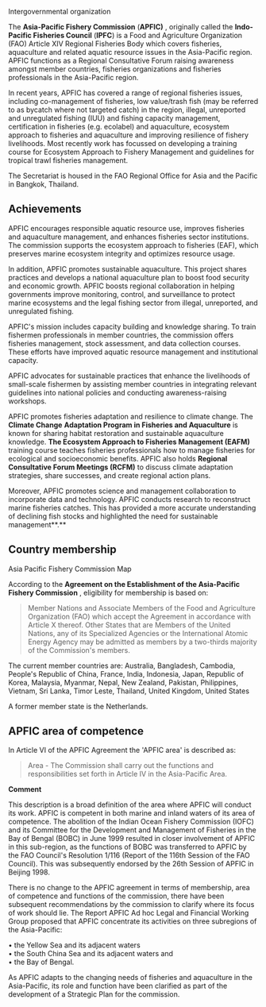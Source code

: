 Intergovernmental organization

The **Asia-Pacific Fishery Commission** (**APFIC)** , originally called the
**Indo-Pacific Fisheries Council** (**IPFC**) is a Food and Agriculture
Organization (FAO) Article XIV Regional Fisheries Body which covers fisheries,
aquaculture and related aquatic resource issues in the Asia-Pacific region.
APFIC functions as a Regional Consultative Forum raising awareness amongst
member countries, fisheries organizations and fisheries professionals in the
Asia-Pacific region.

In recent years, APFIC has covered a range of regional fisheries issues,
including co-management of fisheries, low value/trash fish (may be referred to
as bycatch where not targeted catch) in the region, illegal, unreported and
unregulated fishing (IUU) and fishing capacity management, certification in
fisheries (e.g. ecolabel) and aquaculture, ecosystem approach to fisheries and
aquaculture and improving resilience of fishery livelihoods. Most recently
work has focussed on developing a training course for Ecosystem Approach to
Fishery Management and guidelines for tropical trawl fisheries management.

The Secretariat is housed in the FAO Regional Office for Asia and the Pacific
in Bangkok, Thailand.

## Achievements

APFIC encourages responsible aquatic resource use, improves fisheries and
aquaculture management, and enhances fisheries sector institutions. The
commission supports the ecosystem approach to fisheries (EAF), which preserves
marine ecosystem integrity and optimizes resource usage.

In addition, APFIC promotes sustainable aquaculture. This project shares
practices and develops a national aquaculture plan to boost food security and
economic growth. APFIC boosts regional collaboration in helping governments
improve monitoring, control, and surveillance to protect marine ecosystems and
the legal fishing sector from illegal, unreported, and unregulated fishing.

APFIC's mission includes capacity building and knowledge sharing. To train
fishermen professionals in member countries, the commission offers fisheries
management, stock assessment, and data collection courses. These efforts have
improved aquatic resource management and institutional capacity.

APFIC advocates for sustainable practices that enhance the livelihoods of
small-scale fishermen by assisting member countries in integrating relevant
guidelines into national policies and conducting awareness-raising workshops.

APFIC promotes fisheries adaptation and resilience to climate change. The
**Climate Change** **Adaptation Program in Fisheries and Aquaculture** is
known for sharing habitat restoration and sustainable aquaculture knowledge.
**The Ecosystem Approach to Fisheries Management (EAFM)** training course
teaches fisheries professionals how to manage fisheries for ecological and
socioeconomic benefits. APFIC also holds **Regional Consultative Forum
Meetings (RCFM)** to discuss climate adaptation strategies, share successes,
and create regional action plans.

Moreover, APFIC promotes science and management collaboration to incorporate
data and technology. APFIC conducts research to reconstruct marine fisheries
catches. This has provided a more accurate understanding of declining fish
stocks and highlighted the need for sustainable management**.**

## Country membership

Asia Pacific Fishery Commission Map

According to the **Agreement on the Establishment of the Asia-Pacific Fishery
Commission** , eligibility for membership is based on:

> Member Nations and Associate Members of the Food and Agriculture
> Organization (FAO) which accept the Agreement in accordance with Article X
> thereof. Other States that are Members of the United Nations, any of its
> Specialized Agencies or the International Atomic Energy Agency may be
> admitted as members by a two-thirds majority of the Commission's members.

The current member countries are: Australia, Bangladesh, Cambodia, People's
Republic of China, France, India, Indonesia, Japan, Republic of Korea,
Malaysia, Myanmar, Nepal, New Zealand, Pakistan, Philippines, Vietnam, Sri
Lanka, Timor Leste, Thailand, United Kingdom, United States

A former member state is the Netherlands.

## APFIC area of competence

In Article VI of the APFIC Agreement the 'APFIC area' is described as:

> Area - The Commission shall carry out the functions and responsibilities set
> forth in Article IV in the Asia-Pacific Area.

**Comment**

This description is a broad definition of the area where APFIC will conduct
its work. APFIC is competent in both marine and inland waters of its area of
competence. The abolition of the Indian Ocean Fishery Commission (IOFC) and
its Committee for the Development and Management of Fisheries in the Bay of
Bengal (BOBC) in June 1999 resulted in closer involvement of APFIC in this
sub-region, as the functions of BOBC was transferred to APFIC by the FAO
Council's Resolution 1/116 (Report of the 116th Session of the FAO Council).
This was subsequently endorsed by the 26th Session of APFIC in Beijing 1998.

There is no change to the APFIC agreement in terms of membership, area of
competence and functions of the commission, there have been subsequent
recommendations by the commission to clarify where its focus of work should
lie. The Report APFIC Ad hoc Legal and Financial Working Group proposed that
APFIC concentrate its activities on three subregions of the Asia-Pacific:

• the Yellow Sea and its adjacent waters  
• the South China Sea and its adjacent waters and  
• the Bay of Bengal.

As APFIC adapts to the changing needs of fisheries and aquaculture in the
Asia-Pacific, its role and function have been clarified as part of the
development of a Strategic Plan for the commission.